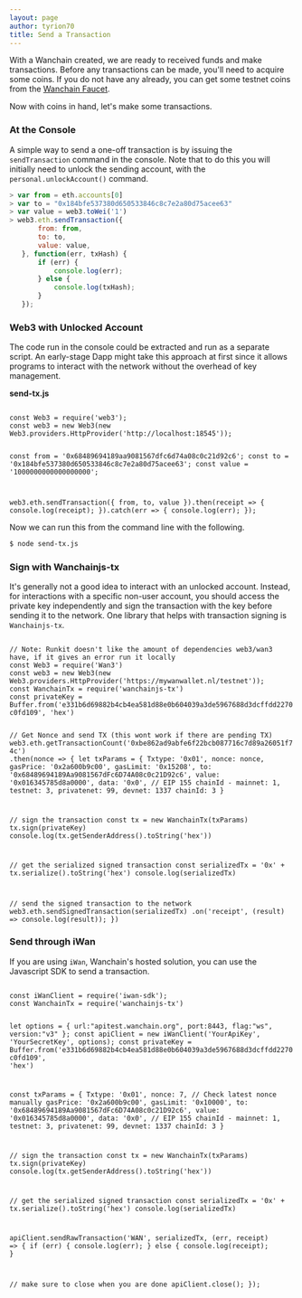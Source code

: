 ```yaml
---
layout: page
author: tyrion70
title: Send a Transaction
---
```


With a Wanchain created, we are ready to received funds and make transactions. Before any transactions can be made, you'll need to acquire some coins. If you do not have any already, you can get some testnet coins from the [Wanchain Faucet](https://faucet1.wanchain.org).

Now with coins in hand, let's make some transactions.

### At the Console

A simple way to send a one-off transaction is by issuing the `sendTransaction`
command in the console. Note that to do this you will initially need to unlock
the sending account, with the `personal.unlockAccount()` command.

```js
> var from = eth.accounts[0]
> var to = "0x184bfe537380d650533846c8c7e2a80d75acee63"
> var value = web3.toWei('1')
> web3.eth.sendTransaction({
       from: from,
       to: to,
       value: value,
   }, function(err, txHash) {
       if (err) {
           console.log(err);
       } else {
           console.log(txHash);
       }
   });
```

### Web3 with Unlocked Account

The code run in the console could be extracted and run as a separate script. An
early-stage Dapp might take this approach at first since it allows programs to
interact with the network without the overhead of key management.

**send-tx.js**
<div id="runkit-element" class="runkit-element">
<code></code>
<code>
const Web3 = require('web3');
const web3 = new Web3(new Web3.providers.HttpProvider('http://localhost:18545'));

const from = '0x68489694189aa9081567dfc6d74a08c0c21d92c6';
const to = '0x184bfe537380d650533846c8c7e2a80d75acee63';
const value = '1000000000000000000';

web3.eth.sendTransaction({ from, to, value }).then(receipt => {
  console.log(receipt);
}).catch(err => {
  console.log(err);
});
</code>
</div>

Now we can run this from the command line with the following.

```bash
$ node send-tx.js
```

### Sign with Wanchainjs-tx

It's generally not a good idea to interact with an unlocked account. Instead, for interactions with a specific non-user account, you should access the private key independently and sign the transaction with the key before sending it to the network. One library that helps with transaction signing is `Wanchainjs-tx`.

<div id="runkit-element" class="runkit-element">
<code></code>
<code>
// Note: Runkit doesn't like the amount of dependencies web3/wan3 have, if it gives an error run it locally
const Web3 = require('Wan3')
const web3 = new Web3(new Web3.providers.HttpProvider('https://mywanwallet.nl/testnet'));
const WanchainTx = require('wanchainjs-tx')
const privateKey = Buffer.from('e331b6d69882b4cb4ea581d88e0b604039a3de5967688d3dcffdd2270c0fd109', 'hex')

// Get Nonce and send TX (this wont work if there are pending TX)
web3.eth.getTransactionCount('0xbe862ad9abfe6f22bcb087716c7d89a26051f74c')
  .then(nonce => {
    let txParams = {
      Txtype: '0x01',
      nonce: nonce,
      gasPrice: '0x2a600b9c00',
      gasLimit: '0x15208',
      to: '0x68489694189Aa9081567dFc6D74A08c0c21D92c6',
      value: '0x016345785d8a0000',
      data: '0x0',
      // EIP 155 chainId - mainnet: 1, testnet: 3, privatenet: 99, devnet: 1337
      chainId: 3
    }

  // sign the transaction
  const tx = new WanchainTx(txParams)
  tx.sign(privateKey)
  console.log(tx.getSenderAddress().toString('hex'))

  // get the serialized signed transaction
  const serializedTx = '0x' + tx.serialize().toString('hex')
  console.log(serializedTx)
  
  // send the signed transaction to the network
  web3.eth.sendSignedTransaction(serializedTx)
    .on('receipt', (result) => console.log(result));
})
</code>
</div>

### Send through iWan

If you are using `iWan`, Wanchain's hosted solution, you can use the Javascript SDK to send a transaction.

<div id="runkit-element" class="runkit-element">
<code></code>
<code>
const iWanClient = require('iwan-sdk');
const WanchainTx = require('wanchainjs-tx')

let options = {
    url:"apitest.wanchain.org",
    port:8443,
    flag:"ws",
    version:"v3"
};
const apiClient = new iWanClient('YourApiKey', 'YourSecretKey', options);
const privateKey = Buffer.from('e331b6d69882b4cb4ea581d88e0b604039a3de5967688d3dcffdd2270c0fd109', 'hex')

const txParams = {
  Txtype: '0x01',
  nonce: 7, // Check latest nonce manually
  gasPrice: '0x2a600b9c00',
  gasLimit: '0x10000',
  to: '0x68489694189Aa9081567dFc6D74A08c0c21D92c6',
  value: '0x016345785d8a0000',
  data: '0x0',
  // EIP 155 chainId - mainnet: 1, testnet: 3, privatenet: 99, devnet: 1337
  chainId: 3
}

// sign the transaction
const tx = new WanchainTx(txParams)
tx.sign(privateKey)
console.log(tx.getSenderAddress().toString('hex'))

// get the serialized signed transaction
const serializedTx = '0x' + tx.serialize().toString('hex')
console.log(serializedTx)

apiClient.sendRawTransaction('WAN', serializedTx, (err, receipt) => {
  if (err) {
    console.log(err);
  } else {
    console.log(receipt);
  }

  // make sure to close when you are done
  apiClient.close();
});
</code>
</div>
